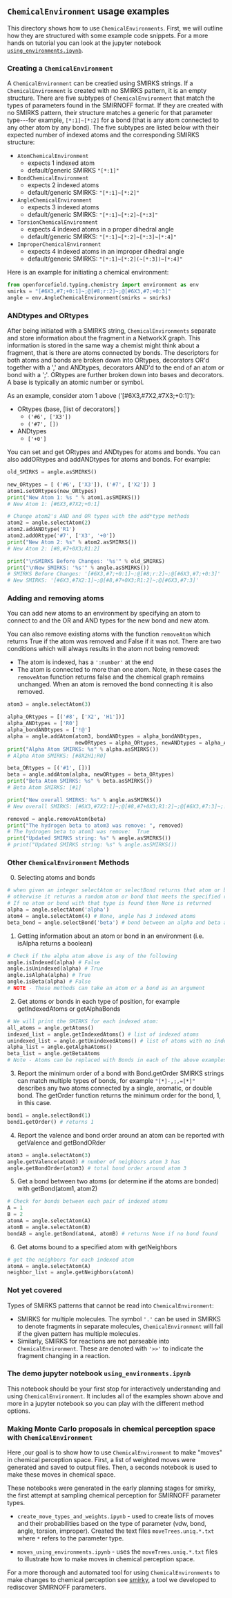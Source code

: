## `ChemicalEnvironment` usage examples

This directory shows how to use `ChemicalEnvironments`.
First, we will outline how they are structured with some example code snippets.
For a more hands on tutorial you can look at the jupyter notebook [`using_environments.ipynb`](https://github.com/openforcefield/openforcefield/blob/master/examples/chemicalEnvironments/using_environments.ipynb).

### Creating a `ChemicalEnvironment`

A `ChemicalEnvironment` can be creatied using SMIRKS strings.
If a `ChemicalEnvironment` is created with no SMIRKS pattern, it is an empty structure.
There are five subtypes of `ChemicalEnvironment` that match the types of parameters found in the SMIRNOFF format.
If they are created with no SMIRKS pattern, their structure matches a generic for that parameter type---for example, `[*:1]~[*:2]` for a bond (that is any atom connected to any other atom by any bond).
The five subtypes are listed below with their expected number of indexed atoms and the corresponding SMIRKS structure:

* `AtomChemicalEnvironment`
    - expects 1 indexed atom
    - default/generic SMIRKS `"[*:1]"`
* `BondChemicalEnvironment`
    - expects 2 indexed atoms
    - default/generic SMIRKS: `"[*:1]~[*:2]"`
* `AngleChemicalEnvironment`
    - expects 3 indexed atoms
    - default/generic SMIRKS: `"[*:1]~[*:2]~[*:3]"`
* `TorsionChemicalEnvironment`
    - expects 4 indexed atoms in a proper dihedral angle
    - default/generic SMIRKS: `"[*:1]~[*:2]~[*:3]~[*:4]"`
* `ImproperChemicalEnvironment`
    - expects 4 indexed atoms in an improper dihedral angle
    - default/generic SMIRKS: `"[*:1]~[*:2](~[*:3])~[*:4]"`

Here is an example for initiating a chemical environment:
```python
from openforcefield.typing.chemistry import environment as env
smirks = "[#6X3,#7;+0:1]~;@[#8;r:2]~;@[#6X3,#7;+0:3]"
angle = env.AngleChemicalEnvironment(smirks = smirks)
```

### ANDtypes and ORtypes

After being initiated with a SMIRKS string, `ChemicalEnvironments` separate and store
information about the fragment in a NetworkX graph. This information is stored in the same
way a chemist might think about a fragment, that is there are atoms connected by bonds.
The descriptors for both atoms and bonds are broken down into ORtypes, decorators OR'd together with a ','
and ANDtypes, decorators AND'd to the end of an atom or bond with a ';'.
ORtypes are further broken down into bases and decorators. A base is typically an atomic number or symbol.

As an example, consider atom 1 above ('[#6X3,#7X2,#7X3;+0:1]'):
* ORtypes (base, [list of decorators] )
    - `('#6', ['X3'])`
    - `('#7', [])`
* ANDtypes
    - `['+0']`

You can set and get ORtypes and ANDtypes for atoms and bonds. You can also addORtypes and addANDtypes for atoms and bonds.
For example:
```python
old_SMIRKS = angle.asSMIRKS()

new_ORtypes = [ ('#6', ['X3']), ('#7', ['X2']) ]
atom1.setORtypes(new_ORtypes)
print("New Atom 1: %s " % atom1.asSMIRKS())
# New Atom 1: [#6X3,#7X2;+0:1]

# Change atom2's AND and OR types with the add*type methods
atom2 = angle.selectAtom(2)
atom2.addANDtype('R1')
atom2.addORtype('#7', ['X3', '+0'])
print("New Atom 2: %s" % atom2.asSMIRKS())
# New Atom 2: [#8,#7+0X3;R1:2]

print("\nSMIRKS Before Changes: '%s'" % old_SMIRKS)
print("\nNew SMIRKS: '%s'" % angle.asSMIRKS())
# SMIRKS Before Changes: '[#6X3,#7;+0:1]~;@[#8;r:2]~;@[#6X3,#7;+0:3]'
# New SMIRKS: '[#6X3,#7X2:1]~;@[#8,#7+0X3;R1:2]~;@[#6X3,#7:3]'
```

### Adding and removing atoms

You can add new atoms to an environment by specifying an atom to connect
to and the OR and AND types for the new bond and new atom.

You can also remove existing atoms with the function `removeAtom` which returns True if the atom was removed and False if it was not.
There are two conditions which will always results in the atom not being removed:
* The atom is indexed, has a `':number'` at the end
* The atom is connected to more than one atom.
Note, in these cases the `removeAtom` function returns false and the chemical graph remains unchanged.
When an atom is removed the bond connecting it is also removed.

```python
atom3 = angle.selectAtom(3)

alpha_ORtypes = [('#8', ['X2', 'H1'])]
alpha_ANDtypes = ['R0']
alpha_bondANDtypes = ['!@']
alpha = angle.addAtom(atom3, bondANDtypes = alpha_bondANDtypes,
                      newORtypes = alpha_ORtypes, newANDtypes = alpha_ANDtypes)
print("Alpha Atom SMIRKS: %s" % alpha.asSMIRKS())
# Alpha Atom SMIRKS: [#8X2H1;R0]

beta_ORtypes = [('#1', [])]
beta = angle.addAtom(alpha, newORtypes = beta_ORtypes)
print("Beta Atom SMIRKS: %s" % beta.asSMIRKS())
# Beta Atom SMIRKS: [#1]

print("New overall SMIRKS: %s" % angle.asSMIRKS())
# New overall SMIRKS: [#6X3,#7X2:1]~;@[#8,#7+0X3;R1:2]~;@[#6X3,#7:3]~;!@[#8X2H1;R0]~[#1]

removed = angle.removeAtom(beta)
print("The hydrogen beta to atom3 was remove: ", removed)
# The hydrogen beta to atom3 was remove:  True
print("Updated SMIRKS string: %s" % angle.asSMIRKS())
# print("Updated SMIRKS string: %s" % angle.asSMIRKS())
```

### Other `ChemicalEnvironment` Methods

0. Selecting atoms and bonds
```python
# when given an integer selectAtom or selectBond returns that atom or bond with that index
# otherwise it returns a random atom or bond that meets the specified requirement
# If no atom or bond with that type is found then None is returned
alpha = angle.selectAtom('alpha')
atom4 = angle.selectAtom(4) # None, angle has 3 indexed atoms
beta_bond = angle.selectBond('beta') # bond between an alpha and beta atom
```

1. Getting information about an atom or bond in an environment (i.e. isAlpha returns a boolean)
```python
# Check if the alpha atom above is any of the following
angle.isIndexed(alpha) # False
angle.isUnindexed(alpha) # True
angle.isAlpha(alpha) # True
angle.isBeta(alpha) # False
# NOTE - These methods can take an atom or a bond as an argument
```
2. Get atoms or bonds in each type of position, for example getIndexedAtoms or getAlphaBonds
```python
# We will print the SMIRKS for each indexed atom:
all_atoms = angle.getAtoms()
indexed_list = angle.getIndexedAtoms() # list of indexed atoms
unindexed_list = angle.getUnindexedAtoms() # list of atoms with no index
alpha_list = angle.getAlphaAtoms()
beta_list = angle.getBetaAtoms
# Note - Atoms can be replaced with Bonds in each of the above examples
```
3. Report the minimum order of a bond with Bond.getOrder
SMIRKS strings can match multiple types of bonds, for example `"[*]-,;,=[*]"` describes any two atoms
connected by a single, aromatic, or double bond. The getOrder function returns the minimum order for the bond, 1, in this case.
```python
bond1 = angle.selectBond(1)
bond1.getOrder() # returns 1
```
4. Report the valence and bond order around an atom can be reported with getValence and getBondORder
```python
atom3 = angle.selectAtom(3)
angle.getValence(atom3) # number of neighbors atom 3 has
angle.getBondOrder(atom3) # total bond order around atom 3
```
5. Get a bond between two atoms (or determine if the atoms are bonded) with getBond(atom1, atom2)
```python
# Check for bonds between each pair of indexed atoms
A = 1
B = 2
atomA = angle.selectAtom(A)
atomB = angle.selectAtom(B)
bondAB = angle.getBond(atomA, atomB) # returns None if no bond found
```
6. Get atoms bound to a specified atom with getNeighbors
```python
# get the neighbors for each indexed atom
atomA = angle.selectAtom(A)
neighbor_list = angle.getNeighbors(atomA)
```

### Not yet covered

Types of SMIRKS patterns that cannot be read into `ChemicalEnvironment`:

* SMIRKS for multiple molecules. The symbol `'.'` can be used in SMIRKS to denote fragments in separate molecules, `ChemicalEnvironment` will fail if the given pattern has multiple molecules.
* Similarly, SMIRKS for reactions are not parseable into `ChemicalEnvironment`. These are denoted with `'>>'` to indicate the fragment changing in a reaction.

### The demo jupyter notebook `using_environments.ipynb`

This notebook should be your first stop for interactively understanding and using `ChemicalEnvironment`.
It includes all of the examples shown above and more in a jupyter notebook so you can play with the different method options.

### Making Monte Carlo proposals in chemical perception space with `ChemicalEnvironment`

Here ,our goal is to show how to use `ChemicalEnvironment` to make "moves" in chemical perception space.
First, a list of weighted moves were generated and saved to output files. Then, a seconds notebook is used to make these moves in chemical space.

These notebooks were generated in the early planning stages for smirky, the first attempt at sampling chemical perception for SMIRNOFF parameter types.

* `create_move_types_and_weights.ipynb` - used to create lists of moves and their probabilities based on the type of parameter (vdw, bond, angle, torsion, improper). Created the text files `moveTrees.uniq.*.txt` where `*` refers to the parameter type.

* `moves_using_environments.ipynb` - uses the `moveTrees.uniq.*.txt` files to illustrate how to make moves in chemical perception space.

For a more thorough and automated tool for using `ChemicalEnvironments` to make changes to chemical perception see [smirky](https://github.com/openforcefield/smarty), a tool we developed to rediscover SMIRNOFF parameters.
